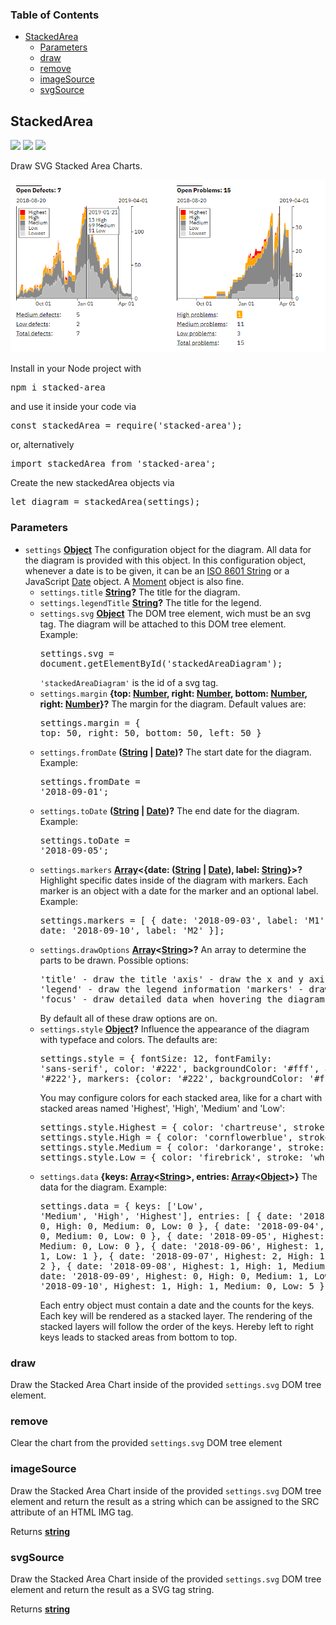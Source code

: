 <!-- Generated by documentation.js. Update this documentation by updating the source code. -->

### Table of Contents

-   [StackedArea][1]
    -   [Parameters][2]
    -   [draw][3]
    -   [remove][4]
    -   [imageSource][5]
    -   [svgSource][6]

## StackedArea

<a href='https://travis-ci.com/ulfschneider/stacked-area'><img src='https://travis-ci.com/ulfschneider/stacked-area.svg?branch=master'/></a>
<a href='https://coveralls.io/github/ulfschneider/stacked-area?branch=master'><img src='https://coveralls.io/repos/github/ulfschneider/stacked-area/badge.svg?branch=master' /></a>
<a href='https://badge.fury.io/js/stacked-area'><img src='https://badge.fury.io/js/stacked-area.svg' /></a>

Draw SVG Stacked Area Charts.

<img src="https://raw.githubusercontent.com/ulfschneider/stacked-area/master/stacked-area.png"/>

Install in your Node project with 

<pre>
npm i stacked-area
</pre>

and use it inside your code via 

<pre>
const stackedArea = require('stacked-area');
</pre>

or, alternatively 

<pre>
import stackedArea from 'stacked-area';
</pre>

Create the new stackedArea objects via

<pre>
let diagram = stackedArea(settings);
</pre>

### Parameters

-   `settings` **[Object][7]** The configuration object for the diagram. 
    All data for the diagram is provided with this object. 
    In this configuration object, whenever a date is to be given, 
    it can be an [ISO 8601 String][8]
    or a JavaScript [Date][9] object.
    A [Moment][10] object is also fine.
    -   `settings.title` **[String][11]?** The title for the diagram.
    -   `settings.legendTitle` **[String][11]?** The title for the legend.
    -   `settings.svg` **[Object][7]** The DOM tree element, wich must be an svg tag.
        The diagram will be attached to this DOM tree element. Example:<pre>settings.svg = document.getElementById('stackedAreaDiagram');</pre><code>'stackedAreaDiagram'</code> is the id of a svg tag.
    -   `settings.margin` **{top: [Number][12], right: [Number][12], bottom: [Number][12], right: [Number][12]}?** The margin for the diagram.
        Default values are:<pre>settings.margin = {
        top: 50,
        right: 50,
        bottom: 50,
        left: 50 }
        </pre>
    -   `settings.fromDate` **([String][11] \| [Date][13])?** The start date for the diagram. Example:<pre>settings.fromDate = '2018-09-01';</pre>
    -   `settings.toDate` **([String][11] \| [Date][13])?** The end date for the diagram. Example:<pre>settings.toDate = '2018-09-05';</pre>
    -   `settings.markers` **[Array][14]&lt;{date: ([String][11] \| [Date][13]), label: [String][11]}>?** Highlight specific dates inside of the diagram
        with markers. Each marker is an object with a date for the marker and an optional label. Example:<pre>settings.markers = [
        { date: '2018-09-03', label: 'M1' },
        { date: '2018-09-10', label: 'M2' }];</pre>
    -   `settings.drawOptions` **[Array][14]&lt;[String][11]>?** An array to determine the parts to be drawn. Possible options:<pre>'title' - draw the title
        'axis' - draw the x and y axis
        'legend' - draw the legend information
        'markers' - draw the markers
        'focus' - draw detailed data when hovering the diagram
        </pre> By default all of these draw options are on.
    -   `settings.style` **[Object][7]?** Influence the appearance of the diagram with typeface and colors. The defaults are:<pre>settings.style = {
        fontSize: 12,
        fontFamily: 'sans-serif',
        color: '#222',
        backgroundColor: '#fff',
        axis: {color: '#222'},
        markers: {color: '#222', backgroundColor: '#fff'}
        }</pre>You may configure colors for each stacked area, like for a chart with stacked areas named
        'Highest', 'High', 'Medium' and 'Low':<pre>
        settings.style.Highest = { color: 'chartreuse', stroke: 'white' };
        settings.style.High = { color: 'cornflowerblue', stroke: 'white' };
        settings.style.Medium = { color: 'darkorange', stroke: 'white' };
        settings.style.Low = { color: 'firebrick', stroke: 'white' };
        </pre>
    -   `settings.data` **{keys: [Array][14]&lt;[String][11]>, entries: [Array][14]&lt;[Object][7]>}** The data for the diagram. Example:<pre>settings.data = {
        keys: ['Low', 'Medium', 'High', 'Highest'],
        entries: [
        { date: '2018-09-03', Highest: 0, High: 0, Medium: 0, Low: 0 },
        { date: '2018-09-04', Highest: 1, High: 0, Medium: 0, Low: 0 },
        { date: '2018-09-05', Highest: 1, High: 1, Medium: 0, Low: 0 },
        { date: '2018-09-06', Highest: 1, High: 0, Medium: 1, Low: 1 },
        { date: '2018-09-07', Highest: 2, High: 1, Medium: 0, Low: 2 },
        { date: '2018-09-08', Highest: 1, High: 1, Medium: 2, Low: 2 },
        { date: '2018-09-09', Highest: 0, High: 0, Medium: 1, Low: 5 },
        { date: '2018-09-10', Highest: 1, High: 1, Medium: 0, Low: 5 }
        ]}</pre>Each entry object must contain a date and the counts for the keys.
        Each key will be rendered as a stacked layer.
        The rendering of the stacked layers will follow the order
        of the keys. Hereby left to right keys leads to stacked areas from bottom to top.

### draw

Draw the Stacked Area Chart inside of the provided <code>settings.svg</code> DOM tree element.

### remove

Clear the chart from the provided <code>settings.svg</code> DOM tree element

### imageSource

Draw the Stacked Area Chart inside of the provided <code>settings.svg</code> DOM tree element 
and return the result as a string which can be assigned to the SRC attribute of an HTML IMG tag.

Returns **[string][11]** 

### svgSource

Draw the Stacked Area Chart inside of the provided <code>settings.svg</code> DOM tree element 
and return the result as a SVG tag string.

Returns **[string][11]** 

[1]: #stackedarea

[2]: #parameters

[3]: #draw

[4]: #remove

[5]: #imagesource

[6]: #svgsource

[7]: https://developer.mozilla.org/docs/Web/JavaScript/Reference/Global_Objects/Object

[8]: https://en.wikipedia.org/wiki/ISO_8601

[9]: https://developer.mozilla.org/de/docs/Web/JavaScript/Reference/Global_Objects/Date

[10]: https://momentjs.com

[11]: https://developer.mozilla.org/docs/Web/JavaScript/Reference/Global_Objects/String

[12]: https://developer.mozilla.org/docs/Web/JavaScript/Reference/Global_Objects/Number

[13]: https://developer.mozilla.org/docs/Web/JavaScript/Reference/Global_Objects/Date

[14]: https://developer.mozilla.org/docs/Web/JavaScript/Reference/Global_Objects/Array

